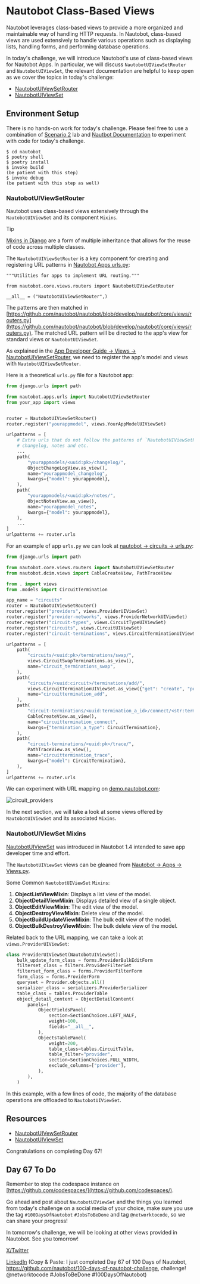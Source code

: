 # Nautobot Class-Based Views

Nautobot leverages class-based views to provide a more organized and maintainable way of handling HTTP requests. In Nautobot, class-based views are used extensively to handle various operations such as displaying lists, handling forms, and performing database operations.

In today's challenge, we will introduce Nautobot's use of class-based views for Nautobot Apps. In particular, we will discuss `NautobotUIViewSetRouter` and `NautobotUIViewSet`, the relevant documentation are helpful to keep open as we cover the topics in today's challenge: 

- [NautobotUIVewSetRouter](https://docs.nautobot.com/projects/core/en/stable/development/apps/api/views/nautobotuiviewsetrouter/)
- [NautobotUIViewSet](https://docs.nautobot.com/projects/core/en/stable/development/apps/api/views/nautobotuiviewset/)

## Environment Setup

There is no hands-on work for today's challenge. Please feel free to use a combination of [Scenario 2](../Lab_Setup/scenario_2_setup/README.md) lab and [Nautbot Documentation](https://docs.nautobot.com/projects/core/en/stable/development/apps/) to experiment with code for today's challenge.

```
$ cd nautobot
$ poetry shell
$ poetry install
$ invoke build
(be patient with this step)
$ invoke debug
(be patient with this step as well)
```

### NautobotUIViewSetRouter

Nautobot uses class-based views extensively through the `NautobotUIViewSet` and its component `Mixins`. 

> [!TIP]
> [Mixins in Django](https://docs.djangoproject.com/en/5.1/topics/class-based-views/mixins/) are a form of multiple inheritance that allows for the reuse of code across multiple classes. 

The `NautobotUIViewSetRouter` is a key component for creating and registering URL patterns in [Nautobot Apps urls.py](https://github.com/nautobot/nautobot/blob/develop/nautobot/apps/urls.py): 

```
"""Utilities for apps to implement URL routing."""

from nautobot.core.views.routers import NautobotUIViewSetRouter

__all__ = ("NautobotUIViewSetRouter",)
```

The patterns are then matched in [https://github.com/nautobot/nautobot/blob/develop/nautobot/core/views/routers.py](https://github.com/nautobot/nautobot/blob/develop/nautobot/core/views/routers.py). The matched URL pattern will be directed to the app's view for standard views or `NautobotUIViewSet`. 

As explained in the [App Developer Guide -> Views -> NautobotUIViewSetRouter](https://docs.nautobot.com/projects/core/en/stable/development/apps/api/views/nautobotuiviewsetrouter/), we need to register the app's model and views with `NautobotUIViewSetRouter`. 

Here is a theoretical `urls.py` file for a Nautobot app: 

```python
from django.urls import path

from nautobot.apps.urls import NautobotUIViewSetRouter
from your_app import views


router = NautobotUIViewSetRouter()
router.register("yourappmodel", views.YourAppModelUIViewSet)

urlpatterns = [
    # Extra urls that do not follow the patterns of `NautobotUIViewSetRouter` go here.
    # changelog, notes and etc.
    ...
    path(
        "yourappmodels/<uuid:pk>/changelog/",
        ObjectChangeLogView.as_view(),
        name="yourappmodel_changelog",
        kwargs={"model": yourappmodel},
    ),
    path(
        "yourappmodels/<uuid:pk>/notes/",
        ObjectNotesView.as_view(),
        name="yourappmodel_notes",
        kwargs={"model": yourappmodel},
    ),
    ...
]
urlpatterns += router.urls
```

For an example of app `urls.py` we can look at [nautobot -> circuits -> urls.py](https://github.com/nautobot/nautobot/blob/develop/nautobot/circuits/urls.py): 

```python 
from django.urls import path

from nautobot.core.views.routers import NautobotUIViewSetRouter
from nautobot.dcim.views import CableCreateView, PathTraceView

from . import views
from .models import CircuitTermination

app_name = "circuits"
router = NautobotUIViewSetRouter()
router.register("providers", views.ProviderUIViewSet)
router.register("provider-networks", views.ProviderNetworkUIViewSet)
router.register("circuit-types", views.CircuitTypeUIViewSet)
router.register("circuits", views.CircuitUIViewSet)
router.register("circuit-terminations", views.CircuitTerminationUIViewSet)

urlpatterns = [
    path(
        "circuits/<uuid:pk>/terminations/swap/",
        views.CircuitSwapTerminations.as_view(),
        name="circuit_terminations_swap",
    ),
    path(
        "circuits/<uuid:circuit>/terminations/add/",
        views.CircuitTerminationUIViewSet.as_view({"get": "create", "post": "create"}),
        name="circuittermination_add",
    ),
    path(
        "circuit-terminations/<uuid:termination_a_id>/connect/<str:termination_b_type>/",
        CableCreateView.as_view(),
        name="circuittermination_connect",
        kwargs={"termination_a_type": CircuitTermination},
    ),
    path(
        "circuit-terminations/<uuid:pk>/trace/",
        PathTraceView.as_view(),
        name="circuittermination_trace",
        kwargs={"model": CircuitTermination},
    ),
]
urlpatterns += router.urls
```

We can experiment with URL mapping on [demo.nautobot.com](https://demo.nautobot.com/): 

![circuit_providers](images/circuit_providers.png)

In the next section, we will take a look at some views offered by `NautobotUIViewSet` and its associated `Mixins`. 

### NautobotUIViewSet Mixins

[NautobotUIViewSet](https://docs.nautobot.com/projects/core/en/stable/development/apps/api/views/nautobotuiviewset/) was introduced in Nautobot 1.4 intended to save app developer time and effort. 

The `NautobotUIViewSet` views can be gleaned from [Nautobot -> Apps -> Views.py](https://github.com/nautobot/nautobot/blob/develop/nautobot/apps/views.py). 

Some Common `NautobotUIViewSet` `Mixins`: 

1. **ObjectListViewMixin**: Displays a list view of the model.
2. **ObjectDetailViewMixin**: Displays detailed view of a single object.
3. **ObjectEditViewMixin**: The edit view of the model.
4. **ObjectDestroyViewMixin**: Delete view of the model.
5. **ObjectBuildUpdateViewMixin**: The bulk edit view of the model.
6. **ObjectBulkDestroyViewMixin**: The bulk delete view of the model.

Related back to the URL mapping, we can take a look at `views.ProviderUIViewSet`: 

```python
class ProviderUIViewSet(NautobotUIViewSet):
    bulk_update_form_class = forms.ProviderBulkEditForm
    filterset_class = filters.ProviderFilterSet
    filterset_form_class = forms.ProviderFilterForm
    form_class = forms.ProviderForm
    queryset = Provider.objects.all()
    serializer_class = serializers.ProviderSerializer
    table_class = tables.ProviderTable
    object_detail_content = ObjectDetailContent(
        panels=(
            ObjectFieldsPanel(
                section=SectionChoices.LEFT_HALF,
                weight=100,
                fields="__all__",
            ),
            ObjectsTablePanel(
                weight=200,
                table_class=tables.CircuitTable,
                table_filter="provider",
                section=SectionChoices.FULL_WIDTH,
                exclude_columns=["provider"],
            ),
        ),
    )
```

In this example, with a few lines of code, the majority of the database operations are offloaded to `NautobotUIViewSet`. 

## Resources
- [NautobotUIVewSetRouter](https://docs.nautobot.com/projects/core/en/stable/development/apps/api/views/nautobotuiviewsetrouter/)
- [NautobotUIViewSet](https://docs.nautobot.com/projects/core/en/stable/development/apps/api/views/nautobotuiviewset/)

Congratulations on completing Day 67! 

## Day 67 To Do

Remember to stop the codespace instance on [https://github.com/codespaces/](https://github.com/codespaces/). 

Go ahead and post about `NautobotUIViewSet` and the things you learned from today's challenge on a social media of your choice, make sure you use the tag `#100DaysOfNautobot` `#JobsToBeDone` and tag `@networktocode`, so we can share your progress! 

In tomorrow's challenge, we will be looking at other views provided in Nautobot. See you tomorrow! 

[X/Twitter](<https://twitter.com/intent/tweet?url=https://github.com/nautobot/100-days-of-nautobot&text=I+just+completed+Day+67+of+the+100+days+of+nautobot+challenge+!&hashtags=100DaysOfNautobot,JobsToBeDone>)

[LinkedIn](https://www.linkedin.com/) (Copy & Paste: I just completed Day 67 of 100 Days of Nautobot, https://github.com/nautobot/100-days-of-nautobot-challenge, challenge! @networktocode #JobsToBeDone #100DaysOfNautobot) 
